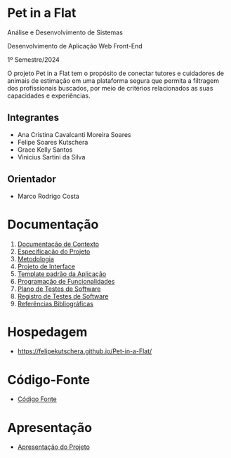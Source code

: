 # Pet in a Flat

Análise e Desenvolvimento de Sistemas 

Desenvolvimento de Aplicação Web Front-End

1º Semestre/2024

O projeto Pet in a Flat tem o propósito de conectar tutores e cuidadores de animais de estimação em uma plataforma segura que permita a filtragem dos profissionais buscados, por meio de critérios relacionados as suas capacidades e experiências. 

## Integrantes

* Ana Cristina Cavalcanti Moreira Soares
* Felipe Soares Kutschera
* Grace Kelly Santos
* Vinicius Sartini da Silva

## Orientador

* Marco Rodrigo Costa

# Documentação

<ol>
<li><a href="documentos/01-Documentação de Contexto.md"> Documentação de Contexto</a></li>
<li><a href="documentos/02-Especificação do Projeto.md"> Especificação do Projeto</a></li>
<li><a href="documentos/03-Metodologia.md"> Metodologia</a></li>
<li><a href="documentos/04-Projeto de Interface.md"> Projeto de Interface</a></li>
<li><a href="documentos/05-Template padrão da Aplicação.md"> Template padrão da Aplicação</a></li>
<li><a href="documentos/06-Programação de Funcionalidades.md"> Programação de Funcionalidades</a></li>
<li><a href="documentos/07-Plano de Testes de Software.md"> Plano de Testes de Software</a></li>
<li><a href="documentos/08-Registro de Testes de Software.md"> Registro de Testes de Software</a></li>
<li><a href="documentos/09-Referências Bibliográficas.md"> Referências Bibliográficas</a></li>
</ol>

# Hospedagem

* https://felipekutschera.github.io/Pet-in-a-Flat/

# Código-Fonte

* <a href="codigo-fonte/README.md">Código Fonte</a>

# Apresentação

* <a href="apresentacao/README.md">Apresentação do Projeto</a>
